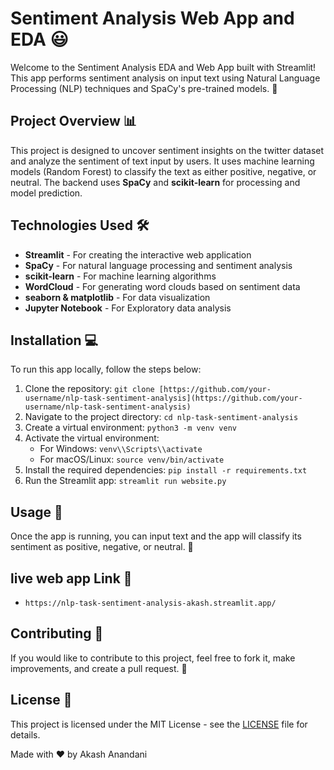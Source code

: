 Sentiment Analysis Web App and EDA  😃
=============================

Welcome to the Sentiment Analysis EDA and  Web App built with Streamlit! This app performs sentiment analysis on input text using Natural Language Processing (NLP) techniques and SpaCy's pre-trained models. 🚀

Project Overview 📊
-------------------

This project is designed to uncover sentiment insights on the twitter dataset and analyze the sentiment of text input by users. It uses machine learning models (Random Forest) to classify the text as either positive, negative, or neutral. The backend uses **SpaCy** and **scikit-learn** for processing and model prediction.

Technologies Used 🛠️
---------------------

*   **Streamlit** - For creating the interactive web application
*   **SpaCy** - For natural language processing and sentiment analysis
*   **scikit-learn** - For machine learning algorithms
*   **WordCloud** - For generating word clouds based on sentiment data
*   **seaborn & matplotlib** - For data visualization
*   **Jupyter Notebook** - For Exploratory data analysis
  

Installation 💻
---------------

To run this app locally, follow the steps below:

1.  Clone the repository: `git clone [https://github.com/your-username/nlp-task-sentiment-analysis](https://github.com/your-username/nlp-task-sentiment-analysis)`
2.  Navigate to the project directory: `cd nlp-task-sentiment-analysis`
3.  Create a virtual environment: `python3 -m venv venv`
4.  Activate the virtual environment:
    *   For Windows: `venv\\Scripts\\activate`
    *   For macOS/Linux: `source venv/bin/activate`
5.  Install the required dependencies: `pip install -r requirements.txt`
6.  Run the Streamlit app: `streamlit run website.py`

Usage 📝
--------

Once the app is running, you can input text and the app will classify its sentiment as positive, negative, or neutral. 🌟

live web app Link 📄
---------------

*     https://nlp-task-sentiment-analysis-akash.streamlit.app/


Contributing 🤝
---------------

If you would like to contribute to this project, feel free to fork it, make improvements, and create a pull request. 🚀

License 📜
----------

This project is licensed under the MIT License - see the [LICENSE](LICENSE) file for details.

Made with ❤️ by Akash Anandani
